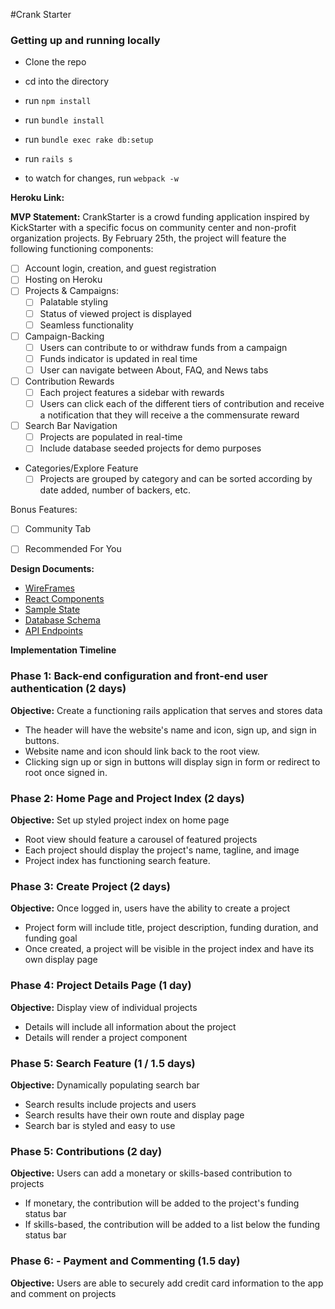 #Crank Starter

### Getting up and running locally

* Clone the repo

* cd into the directory

* run `npm install`

* run `bundle install`

* run `bundle exec rake db:setup`

* run `rails s`

* to watch for changes, run `webpack -w`



__Heroku Link:__

__MVP Statement:__
  CrankStarter is a crowd funding application inspired by KickStarter with a specific focus on community center and non-profit organization projects. By February 25th, the project will feature the following functioning components:

  - [ ] Account login, creation, and guest registration
  - [ ] Hosting on Heroku
  - [ ] Projects & Campaigns:
    - [ ] Palatable styling
    - [ ] Status of viewed project is displayed
    - [ ] Seamless functionality
  - [ ] Campaign-Backing
    - [ ] Users can contribute to or withdraw funds from a campaign
    - [ ] Funds indicator is updated in real time
    - [ ] User can navigate between About, FAQ, and News tabs
  - [ ] Contribution Rewards
    - [ ] Each project features a sidebar with rewards
    - [ ] Users can click each of the different tiers of contribution and receive a notification that they will receive a the commensurate reward
  - [ ] Search Bar Navigation
    - [ ] Projects are populated in real-time
    - [ ] Include database seeded projects for demo purposes
  - Categories/Explore Feature
    - [ ] Projects are grouped by category and can be sorted according by date added, number of backers, etc.

  Bonus Features:
  - [ ] Community Tab
  - [ ] Recommended For You


__Design Documents:__
  * [WireFrames](https://github.com/jamesevers/punch_starter/tree/master/docs/wireframes)
  * [React Components](https://github.com/jamesevers/punch_starter/tree/master/docs/component-hierarchy.md)
  * [Sample State](https://github.com/jamesevers/punch_starter/tree/master/docs/sample-state.md)
  * [Database Schema](https://github.com/jamesevers/punch_starter/tree/master/docs/schema.md)
  * [API Endpoints](https://github.com/jamesevers/punch_starter/tree/master/docs/api-endpoints.md)


  __Implementation Timeline__

  ### Phase 1: Back-end configuration and front-end user authentication (2 days)
**Objective:** Create a functioning rails application that serves and stores data
* The header will have the website's name and icon, sign up, and sign in buttons.
* Website name and icon should link back to the root view.
* Clicking sign up or sign in buttons will display sign in form or redirect to root once signed in.

### Phase 2: Home Page and Project Index (2 days)

**Objective:** Set up styled project index on home page
* Root view should feature a carousel of featured projects
* Each project should display the project's name, tagline, and image
* Project index has functioning search feature.

### Phase 3: Create Project (2 days)

**Objective:** Once logged in, users have the ability to create a project
* Project form will include title, project description, funding duration, and funding goal
* Once created, a project will be visible in the project index and have its own display page

### Phase 4: Project Details Page (1 day)

**Objective:** Display view of individual projects
* Details will include all information about the project
* Details will render a project component

### Phase 5: Search Feature (1 / 1.5 days)

**Objective:** Dynamically populating search bar
* Search results include projects and users
* Search results have their own route and display page
* Search bar is styled and easy to use


### Phase 5: Contributions (2 day)

**Objective:** Users can add a monetary or skills-based contribution to projects
* If monetary, the contribution will be added to the project's funding status bar
* If skills-based, the contribution will be added to a list below the funding status bar

### Phase 6: - Payment and Commenting (1.5 day)

**Objective:** Users are able to securely add credit card information to the app and comment on projects
